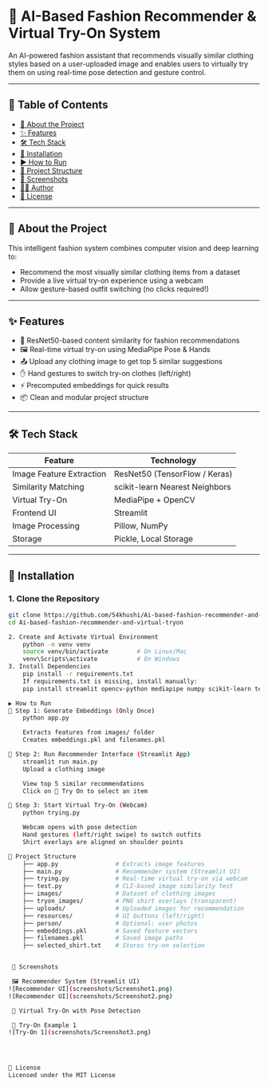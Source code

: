 
# 👗 AI-Based Fashion Recommender & Virtual Try-On System

An AI-powered fashion assistant that recommends visually similar clothing styles based on a user-uploaded image and enables users to virtually try them on using real-time pose detection and gesture control.

---

## 📌 Table of Contents

- [📖 About the Project](#about-the-project)  
- [✨ Features](#features)  
- [🛠 Tech Stack](#tech-stack)  
- [🚀 Installation](#installation)  
- [▶️ How to Run](#how-to-run)  
- [📁 Project Structure](#project-structure)  
- [📸 Screenshots](#screenshots)  
- [👩‍💻 Author](#author)  
- [📄 License](#license)

---

## 📖 About the Project

This intelligent fashion system combines computer vision and deep learning to:
- Recommend the most visually similar clothing items from a dataset
- Provide a live virtual try-on experience using a webcam
- Allow gesture-based outfit switching (no clicks required!)

---

## ✨ Features

- 🧠 ResNet50-based content similarity for fashion recommendations  
- 🖼 Real-time virtual try-on using MediaPipe Pose & Hands  
- 📤 Upload any clothing image to get top 5 similar suggestions  
- ✋ Hand gestures to switch try-on clothes (left/right)  
- ⚡ Precomputed embeddings for quick results  
- 📦 Clean and modular project structure  

---

## 🛠 Tech Stack

| Feature                  | Technology                        |
|--------------------------|------------------------------------|
| Image Feature Extraction | ResNet50 (TensorFlow / Keras)     |
| Similarity Matching      | scikit-learn Nearest Neighbors     |
| Virtual Try-On           | MediaPipe + OpenCV                 |
| Frontend UI              | Streamlit                          |
| Image Processing         | Pillow, NumPy                      |
| Storage                  | Pickle, Local Storage              |

---

## 🚀 Installation

### 1. Clone the Repository

```bash
git clone https://github.com/54khushi/Ai-based-fashion-recommender-and-virtual-tryon
cd Ai-based-fashion-recommender-and-virtual-tryon

2. Create and Activate Virtual Environment
    python -m venv venv
    source venv/bin/activate        # On Linux/Mac
    venv\Scripts\activate           # On Windows
3. Install Dependencies
    pip install -r requirements.txt
    If requirements.txt is missing, install manually:
    pip install streamlit opencv-python mediapipe numpy scikit-learn tensorflow pillow tqdm

▶️ How to Run
🔹 Step 1: Generate Embeddings (Only Once)
    python app.py

    Extracts features from images/ folder
    Creates embeddings.pkl and filenames.pkl

🔹 Step 2: Run Recommender Interface (Streamlit App)
    streamlit run main.py
    Upload a clothing image

    View top 5 similar recommendations
    Click on 👚 Try On to select an item

🔹 Step 3: Start Virtual Try-On (Webcam)
    python trying.py

    Webcam opens with pose detection
    Hand gestures (left/right swipe) to switch outfits
    Shirt overlays are aligned on shoulder points   

📁 Project Structure
    ├── app.py                # Extracts image features
    ├── main.py               # Recommender system (Streamlit UI)
    ├── trying.py             # Real-time virtual try-on via webcam
    ├── test.py               # CLI-based image similarity test
    ├── images/               # Dataset of clothing images
    ├── tryon_images/         # PNG shirt overlays (transparent)
    ├── uploads/              # Uploaded images for recommendation
    ├── resources/            # UI buttons (left/right)
    ├── person/               # Optional: user photos
    ├── embeddings.pkl        # Saved feature vectors
    ├── filenames.pkl         # Saved image paths
    ├── selected_shirt.txt    # Stores try-on selection


 📸 Screenshots

 🖼️ Recommender System (Streamlit UI)
![Recommender UI](screenshots/Screenshot1.png)
![Recommender UI](screenshots/Screenshot2.png)

 👚 Virtual Try-On with Pose Detection

 📸 Try-On Example 1
![Try-On 1](screenshots/Screenshot3.png)




📄 License
Licensed under the MIT License

